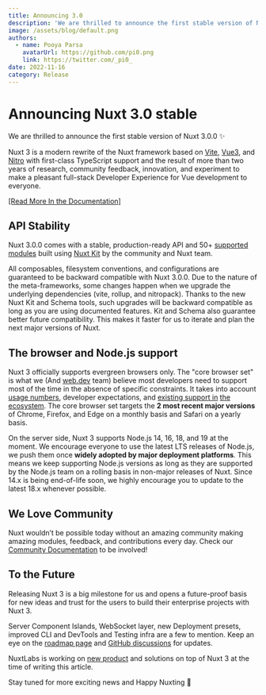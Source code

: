 ```yaml
---
title: Announcing 3.0
description: 'We are thrilled to announce the first stable version of Nuxt 3.0.0'
image: /assets/blog/default.png
authors:
  - name: Pooya Parsa
    avatarUrl: https://github.com/pi0.png
    link: https://twitter.com/_pi0_
date: 2022-11-16
category: Release
---
```


# Announcing Nuxt 3.0 stable

We are thrilled to announce the first stable version of Nuxt 3.0.0 :sparkles:

Nuxt 3 is a modern rewrite of the Nuxt framework based on [Vite](https://vitejs.dev/), [Vue3](https://vuejs.org/), and [Nitro](https://nitro.unjs.io/) with first-class TypeScript support and the result of more than two years of research, community feedback, innovation, and experiment to make a pleasant full-stack Developer Experience for Vue development to everyone.

 [[Read More In the Documentation]](/docs/getting-started/introduction)

## API Stability

Nuxt 3.0.0 comes with a stable, production-ready API and 50+ [supported modules](/modules) built using [Nuxt Kit](/docs/guide/going-further/modules) by the community and Nuxt team.

All composables, filesystem conventions, and configurations are guaranteed to be backward compatible with Nuxt 3.0.0. Due to the nature of the meta-frameworks, some changes happen when we upgrade the underlying dependencies (vite, rollup, and nitropack). Thanks to the new Nuxt Kit and Schema tools, such upgrades will be backward compatible as long as you are using documented features. Kit and Schema also guarantee better future compatibility. This makes it faster for us to iterate and plan the next major versions of Nuxt.

## The browser and Node.js support

Nuxt 3 officially supports evergreen browsers only. The "core browser set" is what we (And [web.dev](http://web.dev) team) believe most developers need to support most of the time in the absence of specific constraints. It takes into account [usage numbers](https://caniuse.com/usage-table), developer expectations, and [existing support in](https://make.wordpress.org/core/handbook/best-practices/browser-support/) [the ecosystem](https://angular.io/guide/browser-support). The core browser set targets the **2 most recent major versions** of Chrome, Firefox, and Edge on a monthly basis and Safari on a yearly basis.

On the server side, Nuxt 3 supports Node.js 14, 16, 18, and 19 at the moment. We encourage everyone to use the latest LTS releases of Node.js, we push them once **widely adopted by major deployment platforms**. This means we keep supporting Node.js versions as long as they are supported by the Node.js team on a rolling basis in non-major releases of Nuxt. Since 14.x is being end-of-life soon, we highly encourage you to update to the latest 18.x whenever possible.

## We Love Community

Nuxt wouldn’t be possible today without an amazing community making amazing modules, feedback, and contributions every day. Check our [Community Documentation](https://nuxt.com/docs/community/getting-help) to be involved!

## To the Future

Releasing Nuxt 3 is a big milestone for us and opens a future-proof basis for new ideas and trust for the users to build their enterprise projects with Nuxt 3.

Server Component Islands, WebSocket layer, new Deployment presets, improved CLI and DevTools and Testing infra are a few to mention. Keep an eye on the [roadmap page](https://nuxt.com/docs/community/roadmap) and [GitHub discussions](https://github.com/nuxt/nuxt/discussions) for updates.

NuxtLabs is working on [new product](https://nuxt.studio) and solutions on top of Nuxt 3 at the time of writing this article.

Stay tuned for more exciting news and Happy Nuxting 💚
